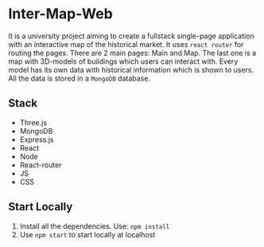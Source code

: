 # Inter-Map-Web
It is a university project aiming to create a fullstack single-page application with an interactive map of the historical market. It uses ```react router``` for routing the pages.
There are 2 main pages: Main and Map. The last one is a map with 3D-models of buildings which users can interact with. Every model has its own data with historical information
which is shown to users. All the data is stored in a ```MongoDB``` database.

## Stack

- Three.js
- MongoDB
- Express.js
- React
- Node
- React-router
- JS
- CSS

## Start Locally
1. Install all the dependencies. Use: `npm install`
2. Use `npm start` to start locally at localhost
